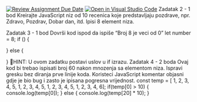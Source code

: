 [![Review Assignment Due Date](https://classroom.github.com/assets/deadline-readme-button-24ddc0f5d75046c5622901739e7c5dd533143b0c8e959d652212380cedb1ea36.svg)](https://classroom.github.com/a/CKb7nnxI)
[![Open in Visual Studio Code](https://classroom.github.com/assets/open-in-vscode-718a45dd9cf7e7f842a935f5ebbe5719a5e09af4491e668f4dbf3b35d5cca122.svg)](https://classroom.github.com/online_ide?assignment_repo_id=13310495&assignment_repo_type=AssignmentRepo)
Zadatak 2  - 1 bod
Kreirajte JavaScript niz od 10 recenica koje predstavljaju pozdrave, npr. Zdravo, Pozdrav, Dobar dan, itd.
Ipisi 8 element niza.

Zadatak 3  - 1 bod
Dovrši kod ispod da ispiše “Broj 8 je veci od 0”
let number = 8;
if () {
  
} else {
  
}
🌟HINT: U ovom zadatku postavi uslov u if izrazu.
Zadatak 4  - 2 boda
Ovaj kod bi trebao ispisati broj 60 nakon mnozenja sa elementom niza. Ispravi gresku bez diranja prve linije koda. Koristeci JavaScript komentar objasni gdje je bio bug i zasto je ipisana pogresna vrijednost.
const temp = [ 1, 2, 3, 4, 5, 1, 2, 3, 4, 5, 1, 2, 3, 4, 5, 1, 2, 3, 4, 6];
if(temp[0] > 10)
{
  console.log(temp[0]);
} else {
  console.log(temp[20] * 10);
}
